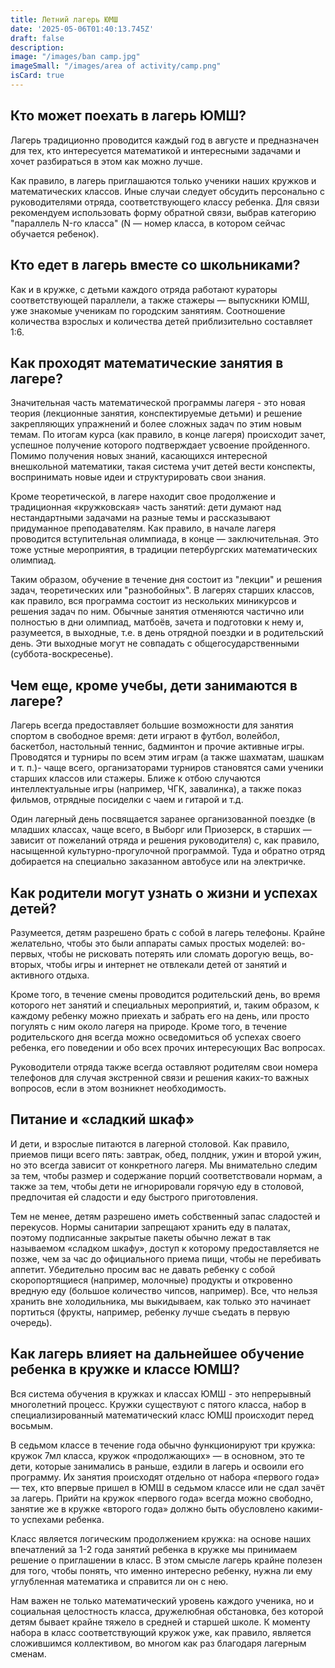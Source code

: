 ```yaml
---
title: Летний лагерь ЮМШ
date: '2025-05-06T01:40:13.745Z'
draft: false
description: 
image: "/images/ban camp.jpg"
imageSmall: "/images/area of ​​activity/camp.png"
isCard: true
---
```


## Кто может поехать в лагерь ЮМШ?

Лагерь традиционно проводится каждый год в августе и предназначен для тех, кто интересуется математикой и интересными задачами и хочет разбираться в этом как можно лучше.

Как правило, в лагерь приглашаются только ученики наших кружков и математических классов. Иные случаи следует обсудить персонально с руководителями отряда, соответствующего классу ребенка. Для связи рекомендуем использовать форму обратной связи, выбрав категорию "параллель N-го класса" (N — номер класса, в котором сейчас обучается ребенок).

## Кто едет в лагерь вместе со школьниками?

Как и в кружке, с детьми каждого отряда работают кураторы соответствующей параллели, а также стажеры — выпускники ЮМШ, уже знакомые ученикам по городским занятиям. Соотношение количества взрослых и количества детей приблизительно составляет 1:6.

## Как проходят математические занятия в лагере?

Значительная часть математической программы лагеря - это новая теория (лекционные занятия, конспектируемые детьми) и решение  закрепляющих упражнений и более сложных задач по этим новым темам. По итогам курса (как правило, в конце лагеря) происходит зачет, успешное получение которого подтверждает усвоение пройденного. Помимо получения новых знаний, касающихся интересной внешкольной математики, такая система учит детей вести конспекты, воспринимать новые идеи и структурировать свои знания. 

Кроме теоретической, в лагере находит свое продолжение и традиционная «кружковская» часть занятий: дети думают над нестандартными задачами на разные темы и рассказывают придуманное преподавателям. Как правило, в начале лагеря проводится вступительная олимпиада, в конце — заключительная. Это тоже устные мероприятия, в традиции петербургских математических олимпиад.

Таким образом, обучение в течение дня состоит из "лекции"  и решения задач, теоретических или "разнобойных". В лагерях старших классов, как правило, вся программа состоит из нескольких миникурсов и решения задач по ним.  Обычные занятия отменяются частично или полностью в дни олимпиад, матбоёв, зачета и подготовки к нему и, разумеется, в выходные, т.е. в день отрядной поездки и в родительский день. Эти выходные могут не совпадать с общегосударственными (суббота-воскресенье). 

## Чем еще, кроме учебы, дети занимаются в лагере?

Лагерь всегда предоставляет большие возможности для занятия спортом в свободное время: дети играют в футбол, волейбол, баскетбол, настольный теннис, бадминтон и прочие активные игры. Проводятся и турниры по всем этим играм (а также шахматам, шашкам и т. п.)- чаще всего, организаторами турниров становятся сами ученики старших классов или стажеры. Ближе к отбою случаются интеллектуальные игры (например, ЧГК, завалинка), а также показ фильмов, отрядные посиделки с чаем и гитарой и т.д.

Один лагерный день посвящается заранее организованной поездке (в младших классах, чаще всего, в Выборг или Приозерск, в старших — зависит от пожеланий отряда и решения руководителя) с, как правило, насыщенной культурно-прогулочной программой. Туда и обратно отряд добирается на специально заказанном автобусе или на электричке.  

## Как родители могут узнать о жизни и успехах детей?

Разумеется, детям разрешено брать с собой в лагерь телефоны. Крайне желательно, чтобы это были аппараты самых простых моделей: во-первых, чтобы не рисковать потерять или сломать дорогую вещь, во-вторых, чтобы игры и интернет не отвлекали детей от занятий и активного отдыха.

Кроме того, в течение смены проводится родительский день, во время которого нет занятий и специальных мероприятий, и, таким образом, к каждому ребенку можно приехать и забрать его на день, или просто погулять с ним около лагеря на природе. Кроме того, в течение родительского дня всегда можно осведомиться об успехах своего ребенка, его поведении и обо всех прочих интересующих  Вас вопросах.

Руководители отряда также всегда оставляют родителям свои номера телефонов для случая экстренной связи и решения каких-то важных вопросов, если в этом возникнет необходимость.

## Питание и «сладкий шкаф»

И дети, и взрослые питаются в лагерной столовой. Как правило, приемов пищи всего пять: завтрак, обед, полдник, ужин и второй ужин, но это всегда зависит от конкретного лагеря. Мы внимательно следим за тем, чтобы размер и содержание порций соответствовали нормам, а также за тем, чтобы дети не игнорировали горячую еду в столовой, предпочитая ей сладости и еду быстрого приготовления.

Тем не менее, детям разрешено иметь собственный запас сладостей и перекусов. Нормы санитарии запрещают хранить еду в палатах, поэтому подписанные закрытые пакеты обычно лежат в так называемом «сладком шкафу», доступ к которому предоставляется не позже, чем за час до официального приема пищи, чтобы не перебивать аппетит. Убедительно просим вас не давать ребенку с собой скоропортящиеся (например, молочные) продукты и откровенно вредную еду (большое количество чипсов, например). Все, что нельзя хранить вне холодильника, мы выкидываем, как только это начинает портиться (фрукты, например, ребенку лучше съедать в первую очередь).

## Как лагерь влияет на дальнейшее обучение ребенка в кружке и классе ЮМШ?  

Вся система обучения в кружках и классах ЮМШ - это непрерывный многолетний процесс. Кружки существуют с пятого класса, набор в специализированный математический класс ЮМШ происходит перед восьмым.

В седьмом классе в течение года обычно функционируют три кружка: кружок 7мл класса, кружок «продолжающих»  — в основном, это те дети, которые занимались в раньше, ездили в лагерь и освоили его программу. Их занятия происходят отдельно от набора «первого года» — тех, кто впервые пришел в ЮМШ в седьмом классе или не сдал зачёт за лагерь. Прийти на кружок «первого года» всегда можно свободно, занятие же в кружке «второго года» должно быть обусловлено какими-то успехами ребенка.

Класс является логическим продолжением кружка: на основе наших впечатлений за 1-2 года занятий ребенка в кружке мы принимаем решение о приглашении в класс. В этом смысле лагерь крайне полезен для того, чтобы понять, что именно интересно ребенку, нужна ли ему углубленная математика и справится ли он с нею.

Нам важен не только математический уровень каждого ученика, но и социальная целостность класса, дружелюбная обстановка, без которой детям бывает крайне тяжело в средней и старшей школе. К моменту набора в класс соответствующий кружок уже, как правило, является сложившимся коллективом, во многом как раз благодаря лагерным сменам. 
